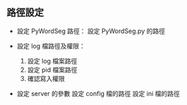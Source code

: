 
路徑設定 
--------

* 設定 PyWordSeg 路徑：
    設定 PyWordSeg.py 的路徑

* 設定 log 檔路徑及權限：
    1. 設定 log 檔案路徑
    2. 設定 pid 檔案路徑
    3. 確認寫入權限

* 設定 server 的參數
    設定 config 檔的路徑
    設定 ini 檔的路徑
